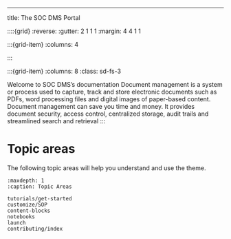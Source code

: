 ---
title: The SOC DMS Portal


::::{grid}
:reverse:
:gutter: 2 1 1 1
:margin: 4 4 1 1

:::{grid-item}
:columns: 4

:::

:::{grid-item}
:columns: 8
:class: sd-fs-3

Welcome to SOC DMS’s documentation
Document management is a system or process used to capture, track and store electronic documents such as PDFs, word processing files and digital images of paper-based content.
Document management can save you time and money. It provides document security, access control, centralized storage, audit trails and streamlined search and retrieval
:::

# Topic areas

The following topic areas will help you understand and use the theme.

```{toctree}
:maxdepth: 1
:caption: Topic Areas

tutorials/get-started
customize/SOP
content-blocks
notebooks
launch
contributing/index
```
